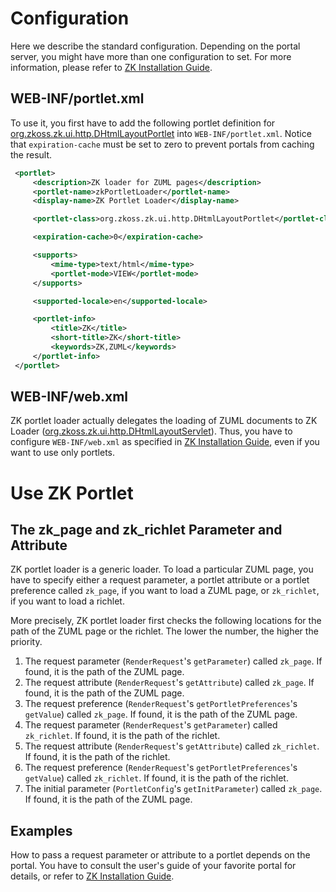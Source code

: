 # Configuration

Here we describe the standard configuration. Depending on the portal
server, you might have more than one configuration to set. For more
information, please refer to [ZK Installation Guide]({{site.baseurl}}/zk_installation_guide/setting_up_servers).

## WEB-INF/portlet.xml

To use it, you first have to add the following portlet definition for
[org.zkoss.zk.ui.http.DHtmlLayoutPortlet](https://www.zkoss.org/javadoc/latest/zk/org/zkoss/zk/ui/http/DHtmlLayoutPortlet.html) into
`WEB-INF/portlet.xml`. Notice that `expiration-cache` must be set to
zero to prevent portals from caching the result.

```xml
 <portlet>
     <description>ZK loader for ZUML pages</description>
     <portlet-name>zkPortletLoader</portlet-name>
     <display-name>ZK Portlet Loader</display-name>

     <portlet-class>org.zkoss.zk.ui.http.DHtmlLayoutPortlet</portlet-class>

     <expiration-cache>0</expiration-cache>

     <supports>
         <mime-type>text/html</mime-type>
         <portlet-mode>VIEW</portlet-mode>
     </supports>

     <supported-locale>en</supported-locale>

     <portlet-info>
         <title>ZK</title>
         <short-title>ZK</short-title>
         <keywords>ZK,ZUML</keywords>
     </portlet-info>
 </portlet>
```

## WEB-INF/web.xml

ZK portlet loader actually delegates the loading of ZUML documents to ZK
Loader ([org.zkoss.zk.ui.http.DHtmlLayoutServlet](https://www.zkoss.org/javadoc/latest/zk/org/zkoss/zk/ui/http/DHtmlLayoutServlet.html)).
Thus, you have to configure `WEB-INF/web.xml` as specified in [ZK Installation Guide](ZK_Installation_Guide), even if you want
to use only portlets.

# Use ZK Portlet

## The zk_page and zk_richlet Parameter and Attribute

ZK portlet loader is a generic loader. To load a particular ZUML page,
you have to specify either a request parameter, a portlet attribute or a
portlet preference called `zk_page`, if you want to load a ZUML page, or
`zk_richlet`, if you want to load a richlet.

More precisely, ZK portlet loader first checks the following locations
for the path of the ZUML page or the richlet. The lower the number, the
higher the priority.

1.  The request parameter (`RenderRequest`'s `getParameter`) called
    `zk_page`. If found, it is the path of the ZUML page.
2.  The request attribute (`RenderRequest`'s `getAttribute`) called
    `zk_page`. If found, it is the path of the ZUML page.
3.  The request preference (`RenderRequest`'s `getPortletPreferences`'s
    `getValue`) called `zk_page`. If found, it is the path of the ZUML
    page.
4.  The request parameter (`RenderRequest`'s `getParameter`) called
    `zk_richlet`. If found, it is the path of the richlet.
5.  The request attribute (`RenderRequest`'s `getAttribute`) called
    `zk_richlet`. If found, it is the path of the richlet.
6.  The request preference (`RenderRequest`'s `getPortletPreferences`'s
    `getValue`) called `zk_richlet`. If found, it is the path of the
    richlet.
7.  The initial parameter (`PortletConfig`'s `getInitParameter`) called
    `zk_page`. If found, it is the path of the ZUML page.

## Examples

How to pass a request parameter or attribute to a portlet depends on the
portal. You have to consult the user's guide of your favorite portal for
details, or refer to [ZK Installation Guide]({{site.baseurl}}/zk_installation_guide/setting_up_servers).
